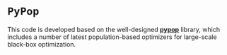 # ```PyPop```

This code is developed based on the well-designed [**pypop**](https://github.com/Evolutionary-Intelligence/pypop) library, which includes a number of latest population-based optimizers for large-scale black-box optimization.
